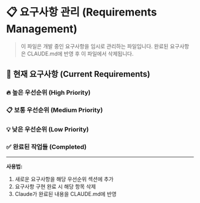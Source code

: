 # 📋 요구사항 관리 (Requirements Management)

> 이 파일은 개발 중인 요구사항을 임시로 관리하는 파일입니다.
> 완료된 요구사항은 CLAUDE.md에 반영 후 이 파일에서 삭제됩니다.

## 📌 현재 요구사항 (Current Requirements)
### 🔥 높은 우선순위 (High Priority)
<!-- 긴급하게 처리해야 할 요구사항들 -->

### 📋 보통 우선순위 (Medium Priority)
<!-- 일반적인 기능 개선 및 추가 요구사항들 -->

### 💡 낮은 우선순위 (Low Priority)
<!-- 나중에 고려해볼 수 있는 요구사항들 -->

### ✅ 완료된 작업들 (Completed)
<!-- 최근 완료된 작업들은 여기에 임시 기록 후 CLAUDE.md로 이동 -->

---
**사용법:**
1. 새로운 요구사항을 해당 우선순위 섹션에 추가
2. 요구사항 구현 완료 시 해당 항목 삭제
3. Claude가 완료된 내용을 CLAUDE.md에 반영